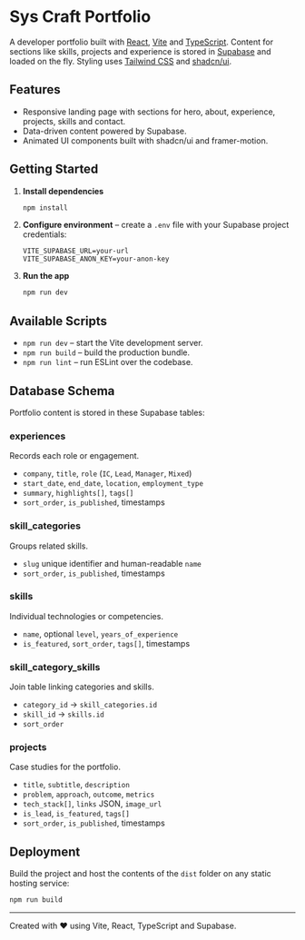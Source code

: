 # Sys Craft Portfolio

A developer portfolio built with [React](https://react.dev/), [Vite](https://vitejs.dev/) and [TypeScript](https://www.typescriptlang.org/).  Content for sections like skills, projects and experience is stored in [Supabase](https://supabase.com/) and loaded on the fly.  Styling uses [Tailwind CSS](https://tailwindcss.com/) and [shadcn/ui](https://ui.shadcn.com/).

## Features
- Responsive landing page with sections for hero, about, experience, projects, skills and contact.
- Data-driven content powered by Supabase.
- Animated UI components built with shadcn/ui and framer-motion.

## Getting Started
1. **Install dependencies**
   ```sh
   npm install
   ```
2. **Configure environment** – create a `.env` file with your Supabase project credentials:
   ```dotenv
   VITE_SUPABASE_URL=your-url
   VITE_SUPABASE_ANON_KEY=your-anon-key
   ```
3. **Run the app**
   ```sh
   npm run dev
   ```

## Available Scripts
- `npm run dev` – start the Vite development server.
- `npm run build` – build the production bundle.
- `npm run lint` – run ESLint over the codebase.

## Database Schema
Portfolio content is stored in these Supabase tables:

### experiences
Records each role or engagement.
- `company`, `title`, `role` (`IC`, `Lead`, `Manager`, `Mixed`)
- `start_date`, `end_date`, `location`, `employment_type`
- `summary`, `highlights[]`, `tags[]`
- `sort_order`, `is_published`, timestamps

### skill_categories
Groups related skills.
- `slug` unique identifier and human-readable `name`
- `sort_order`, `is_published`, timestamps

### skills
Individual technologies or competencies.
- `name`, optional `level`, `years_of_experience`
- `is_featured`, `sort_order`, `tags[]`, timestamps

### skill_category_skills
Join table linking categories and skills.
- `category_id` → `skill_categories.id`
- `skill_id` → `skills.id`
- `sort_order`

### projects
Case studies for the portfolio.
- `title`, `subtitle`, `description`
- `problem`, `approach`, `outcome`, `metrics`
- `tech_stack[]`, `links` JSON, `image_url`
- `is_lead`, `is_featured`, `tags[]`
- `sort_order`, `is_published`, timestamps

## Deployment
Build the project and host the contents of the `dist` folder on any static hosting service:
```sh
npm run build
```

---
Created with ❤️ using Vite, React, TypeScript and Supabase.
